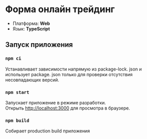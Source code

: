 # Форма онлайн трейдинг

- Платформа: **Web**
- Язык: **TypeScript**

## Запуск приложения

### `npm ci` 
Устанавливает зависимости напрямую из package-lock. json и использует package. json только для проверки отсутствия несовпадающих версий.


### `npm start`

Запускает приложение в режиме разработки.\
Открыть [http://localhost:3000](http://localhost:3000) для просмотра в браузере.

### `npm build`

Собирает production build приложения